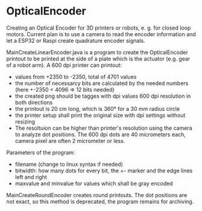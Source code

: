 # OpticalEncoder
Creating an Optical Encoder for 3D printers or robots, e. g. for closed loop motors. Current plan is to use a camera to read the encoder information and let a ESP32 or Raspi create quadrature encoder signals.

MainCreateLinearEncoder.java is a program to create the OpticalEncoder printout to be printed at the side of a plate which is the actuator (e.g. gear of a robot arm). A 600 dpi printer can printout:
- values from +2350 to -2350, total of 4701 values
- the number of necessarcy bits are calculated by the needed numbers (here +-2350 < 4096 => 12 bits needed)
- the created png should be tagges with dpi values 600 dpi resolution in both directions
- the printout is 20 cm long, which is 360° for a 30 mm radius circle
- the printer setup shall print the original size with dpi settings without resizing
- The resoltuion can be higher than printer's resolution using the camera to analyze dot positions. The 600 dpi dots are 40 micrometers each, camera pixel are often 2 micrometer or less.

Parameters of the program:
- filename (change to linux syntax if needed)
- bitwidth: how many dots for every bit, the +- marker and the edge lines left and right
- maxvalue and minvalue for values which shall be gray encoded

MainCreateRoundEncoder creates round printouts. The dot positions are not exact, so this method is deprecated, the program remains for archiving.
